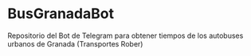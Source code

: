 # BusGranadaBot
Repositorio del Bot de Telegram para obtener tiempos de los autobuses urbanos de Granada (Transportes Rober)
